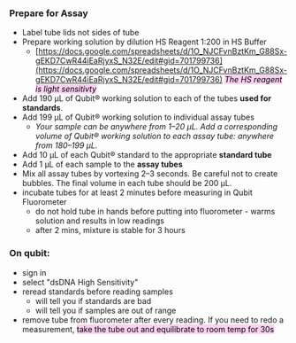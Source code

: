 ### Prepare for Assay
- Label tube lids not sides of tube
- Prepare working solution by dilution HS Reagent 1:200 in HS Buffer
    - [https://docs.google.com/spreadsheets/d/1O_NJCFvnBztKm_G88Sx-gEKD7CwR44iEaRjyxS_N32E/edit#gid=701799736](https://docs.google.com/spreadsheets/d/1O_NJCFvnBztKm_G88Sx-gEKD7CwR44iEaRjyxS_N32E/edit#gid=701799736)
<mark style="background: #FFB8EBA6;">*The HS reagent is light sensitivty* </mark>
- Add 190 µL of Qubit® working solution to each of the tubes **used for standards**.
- Add 199 µL of Qubit® working solution to individual assay tubes
    - *Your sample can be anywhere from 1–20 µL. Add a corresponding volume of Qubit® working solution to each assay tube: anywhere from 180–199 µL.*
- Add 10 µL of each Qubit® standard to the appropriate **standard tube**
- Add 1 µL of each sample to the **assay tubes** 
- Mix all assay tubes by vortexing 2–3 seconds. Be careful not to create bubbles. The final volume in each tube should be 200 µL.
- incubate tubes for at least 2 minutes before measuring in Qubit Fluorometer
    - do not hold tube in hands before putting into fluorometer - warms solution and results in low readings
    - after 2 mins, mixture is stable for 3 hours

### On qubit:
- sign in
- select "dsDNA High Sensitivity"
- reread standards before reading samples
    - will tell you if standards are bad
    - will tell you if samples are out of range
- remove tube from fluorometer after every reading. If you need to redo a measurement, <mark style="background: #FFB8EBA6;">take the tube out and equilibrate to room temp for 30s</mark>
